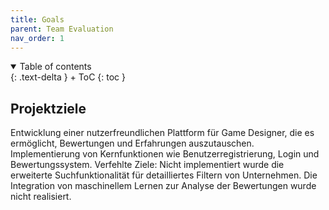 ```yaml
---
title: Goals
parent: Team Evaluation
nav_order: 1
---
```


<details open markdown="block">
{: .text-delta }
<summary>Table of contents</summary>
+ ToC
{: toc }
</details>

## Projektziele
Entwicklung einer nutzerfreundlichen Plattform für Game Designer, die es ermöglicht, Bewertungen und Erfahrungen auszutauschen. Implementierung von Kernfunktionen wie Benutzerregistrierung, Login und Bewertungssystem. Verfehlte Ziele: Nicht implementiert wurde die erweiterte Suchfunktionalität für detailliertes Filtern von Unternehmen. Die Integration von maschinellem Lernen zur Analyse der Bewertungen wurde nicht realisiert.
